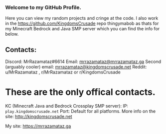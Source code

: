 ### Welcome to my GitHub Profile.
Here you can view my random projects and cringe at the code. I also work in the https://github.com/KingdomsCrusade repo thingymabob as thats for my Minecraft Bedrock and Java SMP server which you can find the info for below.

## Contacts:
Discord: MrRazamataz#6614
Email: mrrazamataz@mrrazamataz.ga
Second (arguably cooler) email: mrrazamataz@kingdomscrusade.net
Reddit: u/MrRazamataz , r/MrRazamataz or r/KingdomsCrusade
# These are the only offical contacts.





KC (Minecraft Java and Bedrock Crossplay SMP server):
IP: `play.kingdomscrusade.net`
Port: Default for all platforms. 
More info on the site: http://kingdomscrusade.net

My site: https://mrrazamataz.ga


